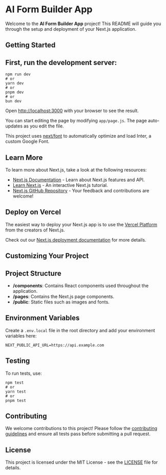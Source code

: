 # AI Form Builder App

Welcome to the **AI Form Builder App** project! This README will guide you through the setup and deployment of your Next.js application.

## Getting Started

<h2>First, run the development server:</h2>

<pre>
<code>npm run dev</code>
<code># or</code>
<code>yarn dev</code>
<code># or</code>
<code>pnpm dev</code>
<code># or</code>
<code>bun dev</code>
</pre>

<p>Open <a href="http://localhost:3000" target="_blank">http://localhost:3000</a> with your browser to see the result.</p>

<p>You can start editing the page by modifying <code>app/page.js</code>. The page auto-updates as you edit the file.</p>

<p>This project uses <a href="https://nextjs.org/docs/basic-features/font-optimization" target="_blank">next/font</a> to automatically optimize and load Inter, a custom Google Font.</p>

## Learn More

To learn more about Next.js, take a look at the following resources:

<ul>
<li><a href="https://nextjs.org/docs" target="_blank">Next.js Documentation</a> - Learn about Next.js features and API.</li>
<li><a href="https://nextjs.org/learn" target="_blank">Learn Next.js</a> - An interactive Next.js tutorial.</li>
<li><a href="https://github.com/vercel/next.js/" target="_blank">Next.js GitHub Repository</a> - Your feedback and contributions are welcome!</li>
</ul>

## Deploy on Vercel

<p>The easiest way to deploy your Next.js app is to use the <a href="https://vercel.com/new?utm_medium=default-template&filter=next.js&utm_source=create-next-app&utm_campaign=create-next-app-readme" target="_blank">Vercel Platform</a> from the creators of Next.js.</p>

<p>Check out our <a href="https://nextjs.org/docs/deployment" target="_blank">Next.js deployment documentation</a> for more details.</p>

## Customizing Your Project

<h2>Project Structure</h2>
<ul>
<li><strong>/components</strong>: Contains React components used throughout the application.</li>
<li><strong>/pages</strong>: Contains the Next.js page components.</li>
<li><strong>/public</strong>: Static files such as images and fonts.</li>
</ul>

<h2>Environment Variables</h2>
<p>Create a <code>.env.local</code> file in the root directory and add your environment variables here:</p>

<pre>
<code>NEXT_PUBLIC_API_URL=https://api.example.com</code>
</pre>

## Testing

To run tests, use:

<pre>
<code>npm test</code>
<code># or</code>
<code>yarn test</code>
<code># or</code>
<code>pnpm test</code>
</pre>

## Contributing

We welcome contributions to this project! Please follow the <a href="CONTRIBUTING.md" target="_blank">contributing guidelines</a> and ensure all tests pass before submitting a pull request.

## License

This project is licensed under the MIT License - see the <a href="LICENSE" target="_blank">LICENSE</a> file for details.
